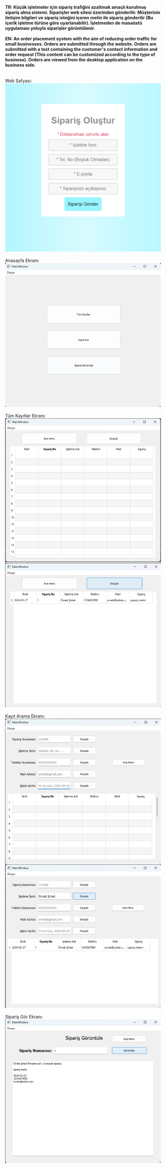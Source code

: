 **TR: Küçük işletmeler için sipariş trafiğini azaltmak amaçlı kurulmuş sipariş alma sistemi. Siparişler web sitesi üzerinden gönderilir.
Müşterinin iletişim bilgileri ve sipariş isteğini içeren metin ile sipariş gönderilir (Bu içerik işletme türüne göre uyarlanabilir). İşletmeden de masaüstü uygulaması yoluyla siparişler görüntülenir.**
<br><br>
**EN: An order placement system with the aim of reducing order traffic for small businesses. Orders are submitted through the website.
Orders are submitted with a text containing the customer's contact information and order request (This content can be customized according to the type of business). Orders are viewed from the desktop application on the business side.**
<br><br><br>
Web Safyası:<br>
![](screenshots/web.png)
<br><br>
Anasayfa Ekranı:<br>
![](screenshots/anasayfa.png)
<br><br>
Tüm Kayıtlar Ekranı:<br>
![](screenshots/tumsiparisler.png)
<br>
![](screenshots/tumsiparisler1.png)
<br><br>
Kayıt Arama Ekranı:<br>
![](screenshots/kayitara.png)
<br>
![](screenshots/kayitara1.png)
<br><br>
Sipariş Gör Ekranı:<br>
![](screenshots/siparisgor.png)
